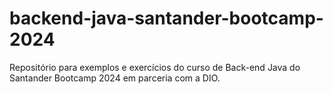 # backend-java-santander-bootcamp-2024
Repositório para exemplos e exercícios do curso de Back-end Java do Santander Bootcamp 2024 em parceria com a DIO.
